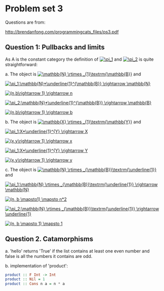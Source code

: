 # Problem set 3

Questions are from:

http://brendanfong.com/programmingcats_files/ps3.pdf

## Question 1: Pullbacks and limits

As A is the constant category the definition of <a href="https://www.codecogs.com/eqnedit.php?latex=\pi_1" target="_blank"><img src="https://latex.codecogs.com/gif.latex?\pi_1" title="\pi_1" /></a> and <a href="https://www.codecogs.com/eqnedit.php?latex=\pi_2" target="_blank"><img src="https://latex.codecogs.com/gif.latex?\pi_2" title="\pi_2" /></a> is quite straightforward:

a. The object is <a href="https://www.codecogs.com/eqnedit.php?latex=\mathbb{N}&space;\rtimes&space;_{1}\textrm{\mathbb{B}}" target="_blank"><img src="https://latex.codecogs.com/gif.latex?\mathbb{N}&space;\rtimes&space;_{1}\textrm{\mathbb{B}}" title="\mathbb{N} \rtimes _{1}\textrm{\mathbb{B}}" /></a> and

<a href="https://www.codecogs.com/eqnedit.php?latex=\pi_1:\mathbb{N}*\underline{1}^{\mathbb{B}}&space;\rightarrow&space;\mathbb{N}" target="_blank"><img src="https://latex.codecogs.com/gif.latex?\pi_1:\mathbb{N}*\underline{1}^{\mathbb{B}}&space;\rightarrow&space;\mathbb{N}" title="\pi_1:\mathbb{N}*\underline{1}^{\mathbb{B}} \rightarrow \mathbb{N}" /></a>

<a href="https://www.codecogs.com/eqnedit.php?latex=(n,b\rightarrow&space;1)&space;\rightarrow&space;n" target="_blank"><img src="https://latex.codecogs.com/gif.latex?(n,b\rightarrow&space;1)&space;\rightarrow&space;n" title="(n,b\rightarrow 1) \rightarrow n" /></a>



<a href="https://www.codecogs.com/eqnedit.php?latex=\pi_2:\mathbb{N}*\underline{1}^{\mathbb{B}}&space;\rightarrow&space;\mathbb{B}" target="_blank"><img src="https://latex.codecogs.com/gif.latex?\pi_2:\mathbb{N}*\underline{1}^{\mathbb{B}}&space;\rightarrow&space;\mathbb{B}" title="\pi_2:\mathbb{N}*\underline{1}^{\mathbb{B}} \rightarrow \mathbb{B}" /></a>

<a href="https://www.codecogs.com/eqnedit.php?latex=(n,b\rightarrow&space;1)&space;\rightarrow&space;b" target="_blank"><img src="https://latex.codecogs.com/gif.latex?(n,b\rightarrow&space;1)&space;\rightarrow&space;b" title="(n,b\rightarrow 1) \rightarrow b" /></a>

b. The object is <a href="https://www.codecogs.com/eqnedit.php?latex=\mathbb{X}&space;\rtimes&space;_{1}\textrm{\mathbb{Y}}" target="_blank"><img src="https://latex.codecogs.com/gif.latex?\mathbb{X}&space;\rtimes&space;_{1}\textrm{\mathbb{Y}}" title="\mathbb{X} \rtimes _{1}\textrm{\mathbb{Y}}" /></a> and

<a href="https://www.codecogs.com/eqnedit.php?latex=\pi_1:X*\underline{1}^{Y}&space;\rightarrow&space;X" target="_blank"><img src="https://latex.codecogs.com/gif.latex?\pi_1:X*\underline{1}^{Y}&space;\rightarrow&space;X" title="\pi_1:X*\underline{1}^{Y} \rightarrow X" /></a>

<a href="https://www.codecogs.com/eqnedit.php?latex=(x,y\rightarrow&space;1)&space;\rightarrow&space;x" target="_blank"><img src="https://latex.codecogs.com/gif.latex?(x,y\rightarrow&space;1)&space;\rightarrow&space;x" title="(x,y\rightarrow 1) \rightarrow x" /></a>


<a href="https://www.codecogs.com/eqnedit.php?latex=\pi_1:X*\underline{1}^{Y}&space;\rightarrow&space;Y" target="_blank"><img src="https://latex.codecogs.com/gif.latex?\pi_1:X*\underline{1}^{Y}&space;\rightarrow&space;Y" title="\pi_1:X*\underline{1}^{Y} \rightarrow Y" /></a>

<a href="https://www.codecogs.com/eqnedit.php?latex=(x,y\rightarrow&space;1)&space;\rightarrow&space;y" target="_blank"><img src="https://latex.codecogs.com/gif.latex?(x,y\rightarrow&space;1)&space;\rightarrow&space;y" title="(x,y\rightarrow 1) \rightarrow y" /></a>

c. The object is <a href="https://www.codecogs.com/eqnedit.php?latex=\mathbb{N}&space;\rtimes&space;_{\mathbb{B}}\textrm{\underline{1}}" target="_blank"><img src="https://latex.codecogs.com/gif.latex?\mathbb{N}&space;\rtimes&space;_{\mathbb{B}}\textrm{\underline{1}}" title="\mathbb{N} \rtimes _{\mathbb{B}}\textrm{\underline{1}}" /></a> and

<a href="https://www.codecogs.com/eqnedit.php?latex=\pi_1:\mathbb{N}&space;\rtimes&space;_{\mathbb{B}}\textrm{\underline{1}}&space;\rightarrow&space;\mathbb{N}" target="_blank"><img src="https://latex.codecogs.com/gif.latex?\pi_1:\mathbb{N}&space;\rtimes&space;_{\mathbb{B}}\textrm{\underline{1}}&space;\rightarrow&space;\mathbb{N}" title="\pi_1:\mathbb{N} \rtimes _{\mathbb{B}}\textrm{\underline{1}} \rightarrow \mathbb{N}" /></a>

<a href="https://www.codecogs.com/eqnedit.php?latex=(n,&space;b&space;\mapsto1)&space;\mapsto&space;n*2" target="_blank"><img src="https://latex.codecogs.com/gif.latex?(n,&space;b&space;\mapsto1)&space;\mapsto&space;n*2" title="(n, b \mapsto1) \mapsto n*2" /></a>

<a href="https://www.codecogs.com/eqnedit.php?latex=\pi_2:\mathbb{N}&space;\rtimes&space;_{\mathbb{B}}\textrm{\underline{1}}&space;\rightarrow&space;\underline{1}" target="_blank"><img src="https://latex.codecogs.com/gif.latex?\pi_2:\mathbb{N}&space;\rtimes&space;_{\mathbb{B}}\textrm{\underline{1}}&space;\rightarrow&space;\underline{1}" title="\pi_2:\mathbb{N} \rtimes _{\mathbb{B}}\textrm{\underline{1}} \rightarrow \underline{1}" /></a>

<a href="https://www.codecogs.com/eqnedit.php?latex=(n,&space;b&space;\mapsto&space;1)&space;\mapsto&space;1" target="_blank"><img src="https://latex.codecogs.com/gif.latex?(n,&space;b&space;\mapsto&space;1)&space;\mapsto&space;1" title="(n, b \mapsto 1) \mapsto 1" /></a>

## Question 2. Catamorphisms

a. 'hello' returns 'True' if the list contains at least one even number and false is all the numbers it contains are odd.

b. implementation of 'product':

```haskell
product :: F Int -> Int
product :: Nil = 1
product :: Cons n a = n * a
```
